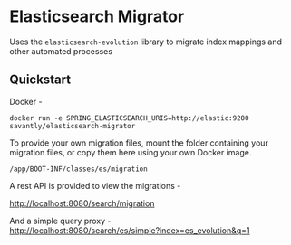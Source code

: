 # Elasticsearch Migrator

Uses the `elasticsearch-evolution` library to migrate index mappings and other automated processes

## Quickstart

Docker -  

```
docker run -e SPRING_ELASTICSEARCH_URIS=http://elastic:9200 savantly/elasticsearch-migrator
```

To provide your own migration files, mount the folder containing your migration files, or copy them here using your own Docker image.   

```
/app/BOOT-INF/classes/es/migration
```

A rest API is provided to view the migrations -  

[http://localhost:8080/search/migration](http://localhost:8080/search/migration)


And a simple query proxy -  
[http://localhost:8080/search/es/simple?index=es_evolution&q=1](http://localhost:8080/search/es/simple?index=es_evolution&q=1)